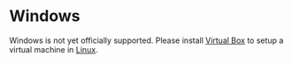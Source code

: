 # Windows

Windows is not yet officially supported. Please install [Virtual Box](https://www.virtualbox.org/) to setup a virtual machine in [Linux](prerequisites.md).
